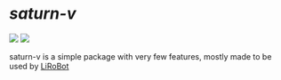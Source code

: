 # ***saturn-v***

![](https://www.code-inspector.com/project/14889/score/svg)
![](https://www.code-inspector.com/project/14889/status/svg)

saturn-v is a simple package with very few features, mostly made to be used by [LiRoBot](https://github.com/LiRoBot-Development/LiRoBot)
